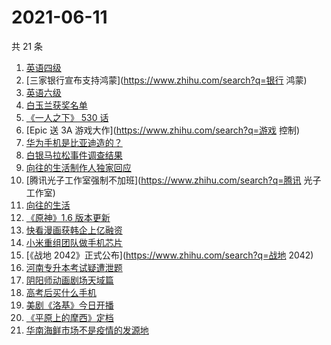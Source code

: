 # 2021-06-11

共 21 条

<!-- BEGIN -->
<!-- 最后更新时间 Fri Jun 11 2021 23:05:36 GMT+0800 (China Standard Time) -->

1. [英语四级](https://www.zhihu.com/search?q=英语四级)
2. [三家银行宣布支持鸿蒙](https://www.zhihu.com/search?q=银行 鸿蒙)
3. [英语六级](https://www.zhihu.com/search?q=英语六级)
4. [白玉兰获奖名单](https://www.zhihu.com/search?q=白玉兰)
5. [《一人之下》 530 话](https://www.zhihu.com/search?q=一人之下)
6. [Epic 送 3A 游戏大作](https://www.zhihu.com/search?q=游戏 控制)
7. [华为手机是比亚迪造的？](https://www.zhihu.com/search?q=华为手机)
8. [白银马拉松事件调查结果](https://www.zhihu.com/search?q=甘肃白银马拉松)
9. [向往的生活制作人独家回应](https://www.zhihu.com/search?q=向往的生活)
10. [腾讯光子工作室强制不加班](https://www.zhihu.com/search?q=腾讯 光子工作室)
11. [向往的生活](https://www.zhihu.com/search?q=向往的生活)
12. [《原神》1.6 版本更新](https://www.zhihu.com/search?q=原神)
13. [快看漫画获韩企上亿融资](https://www.zhihu.com/search?q=快看漫画)
14. [小米重组团队做手机芯片](https://www.zhihu.com/search?q=小米公司)
15. [《战地 2042》正式公布](https://www.zhihu.com/search?q=战地 2042)
16. [河南专升本考试疑遭泄题](https://www.zhihu.com/search?q=河南专升本)
17. [阴阳师动画剧场天域篇](https://www.zhihu.com/search?q=阴阳师)
18. [高考后买什么手机](https://www.zhihu.com/search?q=高考后手机)
19. [美剧《洛基》今日开播](https://www.zhihu.com/search?q=洛基)
20. [《平原上的摩西》定档](https://www.zhihu.com/search?q=平原上的摩西)
21. [华南海鲜市场不是疫情的发源地](https://www.zhihu.com/search?q=华南海鲜市场)

<!-- END -->

